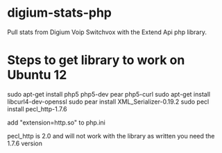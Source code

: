 digium-stats-php
================

Pull stats from Digium Voip Switchvox with the Extend Api php library.

Steps to get library to work on Ubuntu 12
=========================================

  sudo apt-get install php5 php5-dev pear php5-curl 
  sudo apt-get install libcurl4-dev-openssl
  sudo pear install XML_Serializer-0.19.2
  sudo pecl install pecl_http-1.7.6  
  
  add "extension=http.so" to php.ini
  
pecl_http is 2.0 and will not work with the library as written you need the 1.7.6 version
